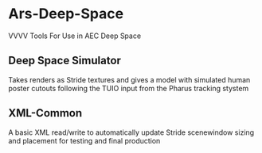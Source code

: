 # Ars-Deep-Space
VVVV Tools For Use in AEC Deep Space 

## Deep Space Simulator
Takes renders as Stride textures and gives a model with simulated human poster cutouts following the TUIO input from the Pharus tracking stystem
## XML-Common
A basic XML read/write to automatically update Stride scenewindow sizing and placement for testing and final production
